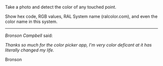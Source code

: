 Take a photo and detect the color of any touched point.

Show hex code, RGB values, RAL System name (ralcolor.com), and even the color name in this system.

----

*Bronson Campbell* said:

 _Thanks so much for the color picker app, I'm very color deficant at it has literally  changed my life._

 Bronson
